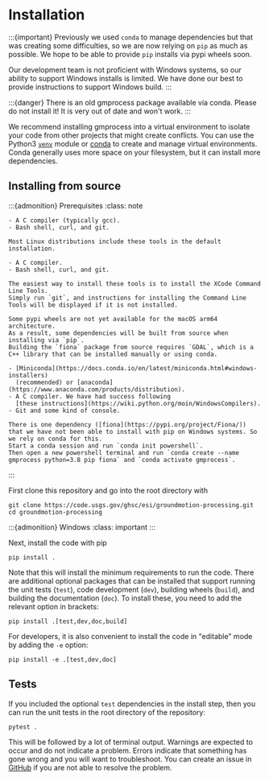 # Installation

:::{important}
Previously we used `conda` to manage dependencies but that was creating some difficulties, so we are now relying on `pip` as much as possible.
We hope to be able to provide `pip` installs via pypi wheels soon.

Our development team is not proficient with Windows systems, so our ability to support Windows installs is limited.
We have done our best to provide instructions to support Windows build.
:::

:::{danger}
There is an old gmprocess package available via conda.
Please do not install it!
It is very out of date and won't work.
:::

We recommend installing gmprocess into a virtual environment to isolate your code from other projects that might create conflicts.
You can use the Python3 [`venv`](https://docs.python.org/3/library/venv.html) module or [conda](https://conda.io/projects/conda/en/latest/user-guide/tasks/manage-environments.html) to create and manage virtual environments.
Conda generally uses more space on your filesystem, but it can install more dependencies.

## Installing from source

:::{admonition} Prerequisites
:class: note

```{tab} Linux
- A C compiler (typically gcc).
- Bash shell, curl, and git.

Most Linux distributions include these tools in the default installation.
```

```{tab} macOS
- A C compiler.
- Bash shell, curl, and git.

The easiest way to install these tools is to install the XCode Command Line Tools.
Simply run `git`, and instructions for installing the Command Line Tools will be displayed if it is not installed.

Some pypi wheels are not yet available for the macOS arm64 architecture.
As a result, some dependencies will be built from source when installing via `pip`.
Building the `fiona` package from source requires `GDAL`, which is a C++ library that can be installed manually or using conda.
```

```{tab} Windows
- [Miniconda](https://docs.conda.io/en/latest/miniconda.html#windows-installers) 
  (recommended) or [anaconda](https://www.anaconda.com/products/distribution).
- A C compiler. We have had success following 
  [these instructions](https://wiki.python.org/moin/WindowsCompilers).
- Git and some kind of console.

There is one dependency ([fiona](https://pypi.org/project/Fiona/)) that we have not been able to install with pip on Windows systems. So we rely on conda for this.
Start a conda session and run `conda init powershell`.
Then open a new powershell terminal and run `conda create --name gmprocess python=3.8 pip fiona` and `conda activate gmprocess`.
```

:::

First clone this repository and go into the root directory with

```term
git clone https://code.usgs.gov/ghsc/esi/groundmotion-processing.git
cd groundmotion-processing
```

:::{admonition} Windows
:class: important
:::

Next, install the code with pip

```term
pip install .
```

Note that this will install the minimum requirements to run the code.
There are additional optional packages that can be installed that support running the unit tests (`test`), code development (`dev`), building wheels (`build`), and building the documentation (`doc`).
To install these, you need to add the relevant option in brackets:

```term
pip install .[test,dev,doc,build]
```

For developers, it is also convenient to install the code in "editable" mode by adding the `-e` option:

```term
pip install -e .[test,dev,doc]
```

## Tests

If you included the optional `test` dependencies in the install step, then you can run the unit tests in the root directory of the repository:

```term
pytest .
```

This will be followed by a lot of terminal output.
Warnings are expected to occur and do not indicate a problem.
Errors indicate that something has gone wrong and you will want to troubleshoot.
You can create an issue in [GitHub](https://code.usgs.gov/ghsc/esi/groundmotion-processing/issues) if you are not able to resolve the problem.
